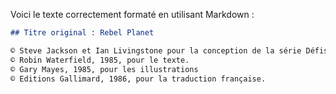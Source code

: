 Voici le texte correctement formaté en utilisant Markdown :

```markdown
## Titre original : Rebel Planet

© Steve Jackson et Ian Livingstone pour la conception de la série Défis Fantastiques.  
© Robin Waterfield, 1985, pour le texte.  
© Gary Mayes, 1985, pour les illustrations  
© Editions Gallimard, 1986, pour la traduction française.
```